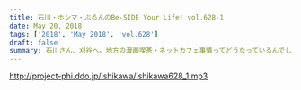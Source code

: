 ```yaml
---
title: 石川・ホンマ・ぶるんのBe-SIDE Your Life! vol.628-1
date: May 20, 2018
tags: ['2018', 'May 2018', 'vol.628']
draft: false
summary: 石川さん、刈谷へ。地方の漫画喫茶・ネットカフェ事情ってどうなっているんでしょうか？MIURA
---
```


http://project-phi.ddo.jp/ishikawa/ishikawa628_1.mp3